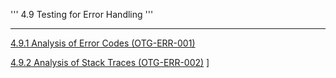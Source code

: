 ''' 4.9 Testing for Error Handling '''

------------------------------------------------------------------------

[4.9.1 Analysis of Error Codes (OTG-ERR-001)](Testing_for_Error_Code_(OWASP-IG-006) "wikilink")

[4.9.2 Analysis of Stack Traces (OTG-ERR-002)](Testing_for_Stack_Traces_(OWASP-IG-XXX) "wikilink") \]
